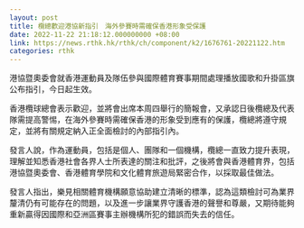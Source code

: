 ```yaml
---
layout: post
title: 欖總歡迎港協新指引　海外參賽時需確保香港形象受保護
date: 2022-11-22 21:18:12.000000000 +08:00
link: https://news.rthk.hk/rthk/ch/component/k2/1676761-20221122.htm
categories: rthk
---
```


港協暨奧委會就香港運動員及隊伍參與國際體育賽事期間處理播放國歌和升掛區旗公布指引，今日起生效。

香港欖球總會表示歡迎，並將會出席本周四舉行的簡報會，又承認日後欖總及代表隊需提高警惕，在海外參賽時需確保香港的形象受到應有的保護，欖總將遵守規定，並將有關規定納入正全面檢討的內部指引內。

發言人說，作為運動員，包括是個人、團隊和一個機構，欖總一直致力提升表現，理解並知悉香港社會各界人士所表達的關注和批評，之後將會與香港體育界，包括港協暨奧委會、香港體育學院和文化體育旅遊局緊密合作，以採取最佳做法。

發言人指出，樂見相關體育機構願意協助建立清晰的標準，認為這類檢討可為業界釐清仍有可能存在的問題，以及進一步讓業界守護香港的聲譽和尊嚴，又期待能夠重新贏得因國際和亞洲區賽事主辦機構所犯的錯誤而失去的信任。
